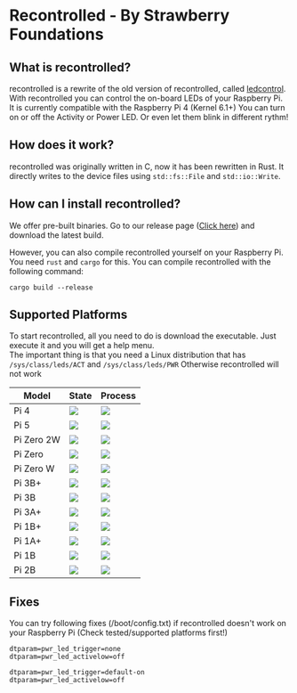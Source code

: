 # **Recontrolled - By Strawberry Foundations**

## What is recontrolled?
recontrolled is a rewrite of the old version of recontrolled, called [ledcontrol](https://github.com/Strawberry-Software-Industries/ledcontrol). 
With recontrolled you can control the on-board LEDs of your Raspberry Pi. It is currently compatible with the Raspberry Pi 4 (Kernel 6.1+) You can turn on or off the Activity or Power LED. Or even let them blink in different rythm!

## How does it work?
recontrolled was originally written in C, now it has been rewritten in Rust. It directly writes to the device files using `std::fs::File` and `std::io::Write`.

## How can I install recontrolled?
We offer pre-built binaries. 
Go to our release page ([Click here](https://github.com/Strawberry-Foundations/recontrolled/releases)) and download the latest build.

However, you can also compile recontrolled yourself on your Raspberry Pi. You need `rust` and `cargo` for this.
You can compile recontrolled with the following command:
```
cargo build --release
```

## Supported Platforms
To start recontrolled, all you need to do is download the executable. Just execute it and you will get a help menu. <br>
The important thing is that you need a Linux distribution that has `/sys/class/leds/ACT` and `/sys/class/leds/PWR` 
Otherwise recontrolled will not work

| Model             | State                                                 | Process                                                       | 
| --                | --                                                    | --                                                            | 
| Pi 4              | ![](https://img.shields.io/badge/Supported-success)   | ![](https://img.shields.io/badge/Tested-success)              |   
| Pi 5              | ![](https://img.shields.io/badge/Supported-success)   | ![](https://img.shields.io/badge/Tested-success)              |  
| Pi Zero 2W        | ![](https://img.shields.io/badge/Supported-success)   | ![](https://img.shields.io/badge/Tested-success)              |
| Pi Zero           | ![](https://img.shields.io/badge/Untested-orange)     | ![](https://img.shields.io/badge/Should_work-orange)          |
| Pi Zero W         | ![](https://img.shields.io/badge/Untested-orange)     | ![](https://img.shields.io/badge/Should_work-orange)          |
| Pi 3B+            | ![](https://img.shields.io/badge/Untested-orange)     | ![](https://img.shields.io/badge/Not_planned/No_tester-red)   |  
| Pi 3B             | ![](https://img.shields.io/badge/Untested-orange)     | ![](https://img.shields.io/badge/Not_planned/No_tester-red)   |  
| Pi 3A+            | ![](https://img.shields.io/badge/Untested-orange)     | ![](https://img.shields.io/badge/Not_planned/No_tester-red)   |  
| Pi 1B+            | ![](https://img.shields.io/badge/Untested-orange)     | ![](https://img.shields.io/badge/Not_planned/No_tester-red)   |  
| Pi 1A+            | ![](https://img.shields.io/badge/Untested-orange)     | ![](https://img.shields.io/badge/Not_planned/No_tester-red)   |  
| Pi 1B             | ![](https://img.shields.io/badge/Unsupported-red)     | ![](https://img.shields.io/badge/Not_supported_(Official)-red)|  
| Pi 2B             | ![](https://img.shields.io/badge/Unsupported-red)     | ![](https://img.shields.io/badge/Not_supported_(Official)-red)|  




## Fixes
You can try following fixes (/boot/config.txt) if recontrolled doesn't work on your Raspberry Pi (Check tested/supported platforms first!)
```
dtparam=pwr_led_trigger=none
dtparam=pwr_led_activelow=off
```

```
dtparam=pwr_led_trigger=default-on
dtparam=pwr_led_activelow=off
```